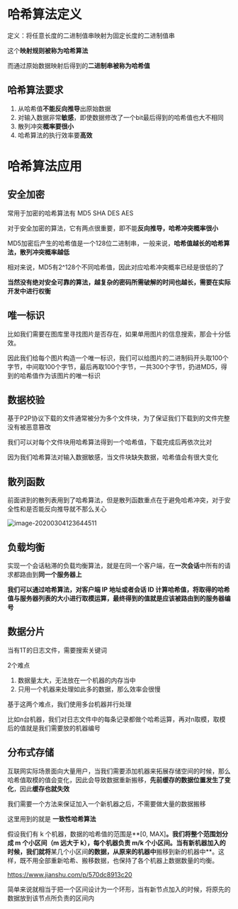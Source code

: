 # 哈希算法定义

定义：将任意长度的二进制值串映射为固定长度的二进制值串

这个**映射规则被称为哈希算法**

而通过原始数据映射后得到的**二进制串被称为哈希值**



## 哈希算法要求

1. 从哈希值**不能反向推导**出原始数据
2. 对输入数据非常**敏感**，即使数据修改了一个bit最后得到的哈希值也大不相同
3. 散列冲突**概率要很小**
4. 哈希算法的执行效率要**高效**



# 哈希算法应用

## 安全加密

常用于加密的哈希算法有 MD5 SHA DES AES

对于安全加密的算法，它有两点很重要，即不能**反向推导，哈希冲突概率很小**

MD5加密后产生的哈希值是一个128位二进制串，一般来说，**哈希值越长的哈希算法，散列冲突概率越低**

相对来说，MD5有2^128个不同哈希值，因此对应哈希冲突概率已经是很低的了

**当然没有绝对安全可靠的算法，越复杂的密码所需破解的时间也越长，需要在实际开发中进行权衡**



## 唯一标识

比如我们需要在图库里寻找图片是否存在，如果单用图片的信息搜索，那会十分低效。

因此我们给每个图片构造一个唯一标识，我们可以给图片的二进制码开头取100个字节，中间取100个字节，最后再取100个字节，一共300个字节，扔进MD5，得到的哈希值作为该图片的唯一标识



## 数据校验

基于P2P协议下载的文件通常被分为多个文件块，为了保证我们下载到的文件完整没有被恶意篡改

我们可以对每个文件块用哈希算法得到一个哈希值，下载完成后再依次比对



因为我们哈希算法对输入数据敏感，当文件块缺失数据，哈希值会有很大变化



## 散列函数

前面讲到的散列表用到了哈希算法，但是散列函数重点在于避免哈希冲突，对于安全性和是否能反向推导就不那么关心

![image-20200304123644511](F:\GeekTime_Algorithm\pic\image-20200304123644511.png)



## 负载均衡

实现一个会话粘滞的负载均衡算法，就是在同一个客户端，在**一次会话**中所有的请求都路由到**同一个服务器上**

**我们可以通过哈希算法，对客户端 IP 地址或者会话 ID 计算哈希值，将取得的哈希值与服务器列表的大小进行取模运算，最终得到的值就是应该被路由到的服务器编号**



## 数据分片

当有1T的日志文件，需要搜索关键词

2个难点

1. 数据量太大，无法放在一个机器的内存当中
2. 只用一个机器来处理如此多的数据，那么效率会很慢



基于这两个难点，我们使用多台机器并行处理

比如n台机器，我们对日志文件中的每条记录都做个哈希运算，再对n取模，取模后的值就是我们需要放的机器编号



## 分布式存储

互联网实际场景面向大量用户，当我们需要添加机器来拓展存储空间的时候，那么哈希值取模的值会变化，因此会导致数据重新搬移，**先前缓存的数据位置发生了变化**，因此**缓存也就失效**

我们需要一个方法来保证加入一个新机器之后，不需要做大量的数据搬移

这里用到的就是 **一致性哈希算法**



假设我们有 k 个机器，数据的哈希值的范围是**[0, MAX]**。我们将整个范围划分成 **m 个小区间（m 远大于 k）**，**每个机器负责 m/k 个小区间**。当有新机器加入的时候，我们就将**某几个小区间**的数据，从原来的机器中**搬移到新的机器中**。这样，既不用全部重新哈希、搬移数据，也保持了各个机器上数据数量的均衡。



 https://www.jianshu.com/p/570dc8913c20 

简单来说就相当于把一个区间设计为一个环形，当有新节点加入的时候，将原先的数据放到该节点所负责的区间内